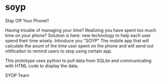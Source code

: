 # soyp
Stay Off Your Phone!!

Having trouble of managing your time? Realizing you have spent too much time on your phone? 
Solution is here: new technology to help each user spend their time wisely. Introduce you "SOYP"
The mobile app that will calculate the aount of the time user spent on the phone and will send out nitificaiton to remind users to stop using certain app. 

This prototype uses python to pull data from SQLite and communicating with HTML code to display the data. 

SYOP Team 
